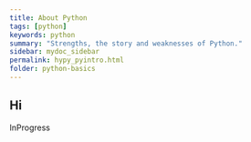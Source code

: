 ```yaml
---
title: About Python
tags: [python]
keywords: python
summary: "Strengths, the story and weaknesses of Python."
sidebar: mydoc_sidebar
permalink: hypy_pyintro.html
folder: python-basics
---
```


## Hi

InProgress
